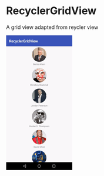 # RecyclerGridView
A grid view adapted from reycler view

![example usage](https://raw.githubusercontent.com/abuicke/RecyclerGridView/v1.0.3/example.gif)
